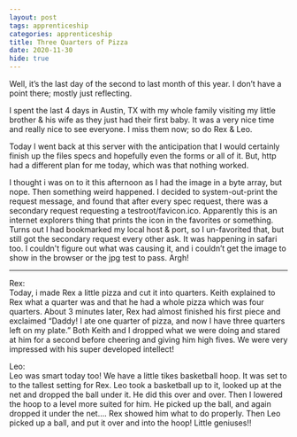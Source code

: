 ```yaml
---
layout: post 
tags: apprenticeship
categories: apprenticeship
title: Three Quarters of Pizza
date: 2020-11-30
hide: true
---
```


Well, it’s the last day of the second to last month of this year.  I don’t have a point there; mostly just reflecting.  

I spent the last 4 days in Austin, TX with my whole family visiting my little brother & his wife as they just had their first baby.  It was a very nice time and really nice to see everyone.  I miss them now; so do Rex & Leo.  

Today I went back at this server with the anticipation that I would certainly finish up the files specs and hopefully even the forms or all of it.  But, http had a different plan for me today, which was that nothing worked.  

I thought i was on to it this afternoon as I had the image in a byte array, but nope.  Then something weird happened.  I decided to system-out-print the request message, and found that after every spec request, there was a secondary request requesting a testroot/favicon.ico.  Apparently this is an internet explorers thing that prints the icon in the favorites or something. Turns out I had bookmarked my local host & port, so I un-favorited that, but still got the secondary request every other ask.  It was happening in safari too.  I couldn't figure out what was causing it, and i couldn’t get the image to show in the browser or the jpg test to pass.  Argh!


***
Rex:  
Today, i made Rex a little pizza and cut it into quarters.  Keith explained to Rex what a quarter was and that he had a whole pizza which was four quarters.  About 3 minutes later, Rex had almost finished his first piece and exclaimed “Daddy!  I ate one quarter of pizza, and now I have three quarters left on my plate.”  Both Keith and I dropped what we were doing and stared at him for a second before cheering and giving him high fives.  We were very impressed with his super developed intellect!

Leo:  
Leo was smart today too!  We have a little tikes basketball hoop.  It was set to to the tallest setting for Rex.  Leo took a basketball up to it, looked up at the net and dropped the ball under it.  He did this over and over.  Then I lowered the hoop to a level more suited for him.  He picked up the ball, and again dropped it under the net…. Rex showed him what to do properly.  Then Leo picked up a ball, and put it over and into the hoop!  Little geniuses!!

